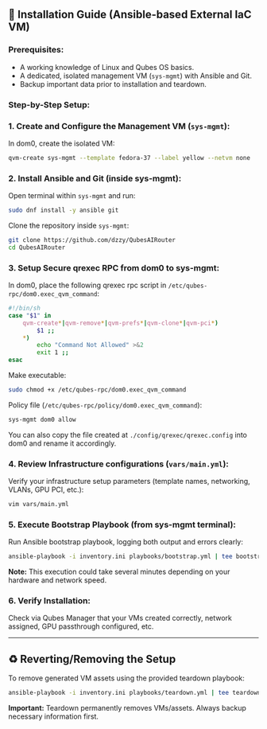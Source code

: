 ## 🔧 Installation Guide (Ansible-based External IaC VM)

### Prerequisites:
- A working knowledge of Linux and Qubes OS basics.
- A dedicated, isolated management VM (`sys-mgmt`) with Ansible and Git.
- Backup important data prior to installation and teardown.

### Step-by-Step Setup:

### 1. Create and Configure the Management VM (`sys-mgmt`):

In dom0, create the isolated VM:

```bash
qvm-create sys-mgmt --template fedora-37 --label yellow --netvm none
```

### 2. Install Ansible and Git (inside sys-mgmt):

Open terminal within `sys-mgmt` and run:
```bash
sudo dnf install -y ansible git
```

Clone the repository inside `sys-mgmt`:
```bash
git clone https://github.com/dzzy/QubesAIRouter
cd QubesAIRouter
```

### 3. Setup Secure qrexec RPC from dom0 to sys-mgmt:

In dom0, place the following qrexec rpc script in `/etc/qubes-rpc/dom0.exec_qvm_command`:

```bash
#!/bin/sh
case "$1" in
    qvm-create*|qvm-remove*|qvm-prefs*|qvm-clone*|qvm-pci*)
        $1 ;;
    *)
        echo "Command Not Allowed" >&2
        exit 1 ;;
esac
```

Make executable:
```bash
sudo chmod +x /etc/qubes-rpc/dom0.exec_qvm_command
```

Policy file (`/etc/qubes-rpc/policy/dom0.exec_qvm_command`):
```bash
sys-mgmt dom0 allow
```

You can also copy the file created at `./config/qrexec/qrexec.config` into dom0 and rename it accordingly.

### 4. Review Infrastructure configurations (`vars/main.yml`):

Verify your infrastructure setup parameters (template names, networking, VLANs, GPU PCI, etc.):
```bash
vim vars/main.yml
```

### 5. Execute Bootstrap Playbook (from sys-mgmt terminal):

Run Ansible bootstrap playbook, logging both output and errors clearly:
```bash
ansible-playbook -i inventory.ini playbooks/bootstrap.yml | tee bootstrap.log
```

**Note:** This execution could take several minutes depending on your hardware and network speed.

### 6. Verify Installation:

Check via Qubes Manager that your VMs created correctly, network assigned, GPU passthrough configured, etc.

---

## ♻️ Reverting/Removing the Setup

To remove generated VM assets using the provided teardown playbook:
```bash
ansible-playbook -i inventory.ini playbooks/teardown.yml | tee teardown.log
```

**Important:** Teardown permanently removes VMs/assets. Always backup necessary information first.

